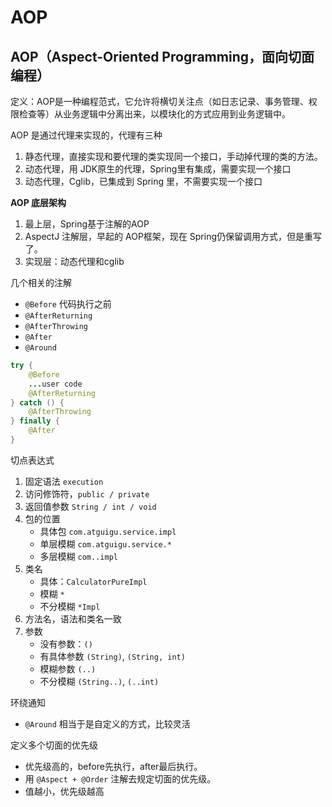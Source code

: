# AOP

## AOP（Aspect-Oriented Programming，面向切面编程）

定义：AOP是一种编程范式，它允许将横切关注点（如日志记录、事务管理、权限检查等）从业务逻辑中分离出来，以模块化的方式应用到业务逻辑中。


AOP 是通过代理来实现的，代理有三种
1. 静态代理，直接实现和要代理的类实现同一个接口，手动掉代理的类的方法。
2. 动态代理，用 JDK原生的代理，Spring里有集成，需要实现一个接口
3. 动态代理，Cglib，已集成到 Spring 里，不需要实现一个接口

**AOP 底层架构**
1. 最上层，Spring基于注解的AOP
2. AspectJ 注解层，早起的 AOP框架，现在 Spring仍保留调用方式，但是重写了。
3. 实现层：动态代理和cglib


几个相关的注解
- `@Before` 代码执行之前
- `@AfterReturning` 
- `@AfterThrowing`
- `@After`
- `@Around`

```java
try {
    @Before
    ...user code
    @AfterReturning
} catch () {
    @AfterThrowing
} finally {
    @After
}
```

切点表达式
1. 固定语法 `execution`
2. 访问修饰符，`public / private`
3. 返回值参数 `String / int / void`
4. 包的位置
    - 具体包 `com.atguigu.service.impl`
    - 单层模糊 `com.atguigu.service.*`
    - 多层模糊 `com..impl`
5. 类名
    - 具体：`CalculatorPureImpl`
    - 模糊 `*`
    - 不分模糊 `*Impl`
6. 方法名，语法和类名一致
7. 参数
    - 没有参数：`()`
    - 有具体参数 `(String)`, `(String, int)`
    - 模糊参数 `(..)`
    - 不分模糊 `(String..)`, `(..int)`


环绕通知
- `@Around` 相当于是自定义的方式，比较灵活


定义多个切面的优先级
- 优先级高的，before先执行，after最后执行。
- 用 `@Aspect + @Order` 注解去规定切面的优先级。
- 值越小，优先级越高
